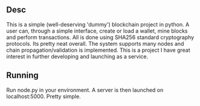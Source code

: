 ## Desc
This is a simple (well-deserving 'dummy') blockchain project in python.
A user can, through a simple interface, create or load a wallet, mine blocks and perform transactions.
All is done using SHA256 standard cryptography protocols.
Its pretty neat overall.
The system supports many nodes and chain propagation/validation is implemented.
This is a project I have great interest in further developing and launching as a service.

## Running
Run node.py in your environment. A server is then launched on localhost:5000.
Pretty simple.